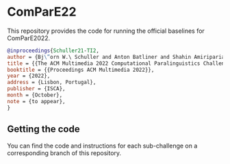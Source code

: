 # ComParE22
This repository provides the code for running the official baselines for ComParE2022.

```bibtex
@inproceedings{Schuller21-TI2,
author = {Bj\”orn W.\ Schuller and Anton Batliner and Shahin Amiriparian and Christian Bergler and Maurice Gerczuk and Natalie Holz and Sebastian Bayerl and Korbinian Riedhammer and Adria Mallol-Ragolta and Maria Pateraki and Harry Coppock and Ivan Kiskin and Stephen Roberts},
title = {{The ACM Multimedia 2022 Computational Paralinguistics Challenge: Vocalisations, Stuttering, Activity, \& Mosquitos}},
booktitle = {{Proceedings ACM Multimedia 2022}},
year = {2022},
address = {Lisbon, Portugal},
publisher = {ISCA},
month = {October},
note = {to appear},
}
```

## Getting the code
You can find the code and instructions for each sub-challenge on a corresponding branch of this repository.


